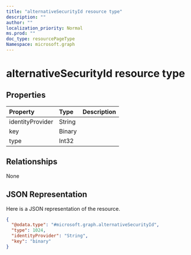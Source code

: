 ```yaml
---
title: "alternativeSecurityId resource type"
description: ""
author: ""
localization_priority: Normal
ms.prod: ""
doc_type: resourcePageType
Namespace: microsoft.graph
---
```



# alternativeSecurityId resource type



## Properties
|Property|Type|Description|
|:---|:---|:---|
|identityProvider|String||
|key|Binary||
|type|Int32||

## Relationships
None

## JSON Representation
Here is a JSON representation of the resource.
<!-- {
  "blockType": "resource",
  "@odata.type": "microsoft.graph.alternativeSecurityId"
}
-->
``` json
{
  "@odata.type": "#microsoft.graph.alternativeSecurityId",
  "type": 1024,
  "identityProvider": "String",
  "key": "binary"
}
```

